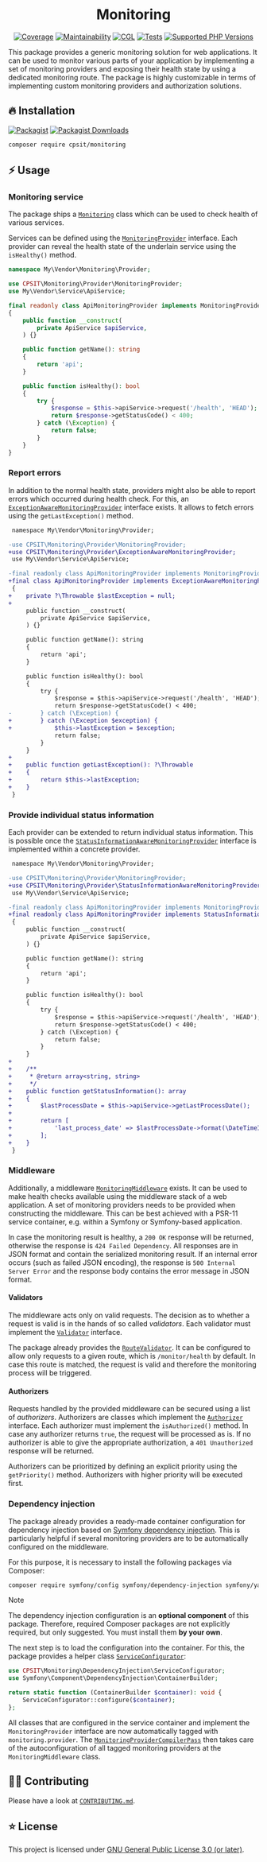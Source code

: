 <div align="center">

# Monitoring

[![Coverage](https://img.shields.io/coverallsCoverage/github/CPS-IT/monitoring?logo=coveralls)](https://coveralls.io/github/CPS-IT/monitoring)
[![Maintainability](https://img.shields.io/codeclimate/maintainability/CPS-IT/monitoring?logo=codeclimate)](https://codeclimate.com/github/CPS-IT/monitoring/maintainability)
[![CGL](https://img.shields.io/github/actions/workflow/status/CPS-IT/monitoring/cgl.yaml?label=cgl&logo=github)](https://github.com/CPS-IT/monitoring/actions/workflows/cgl.yaml)
[![Tests](https://img.shields.io/github/actions/workflow/status/CPS-IT/monitoring/tests.yaml?label=tests&logo=github)](https://github.com/CPS-IT/monitoring/actions/workflows/tests.yaml)
[![Supported PHP Versions](https://img.shields.io/packagist/dependency-v/cpsit/monitoring/php?logo=php)](https://packagist.org/packages/cpsit/monitoring)

</div>

This package provides a generic monitoring solution for web applications. It can be used to
monitor various parts of your application by implementing a set of monitoring providers and
exposing their health state by using a dedicated monitoring route. The package is highly
customizable in terms of implementing custom monitoring providers and authorization solutions.

## 🔥 Installation

[![Packagist](https://img.shields.io/packagist/v/cpsit/monitoring?label=version&logo=packagist)](https://packagist.org/packages/cpsit/monitoring)
[![Packagist Downloads](https://img.shields.io/packagist/dt/cpsit/monitoring?color=brightgreen)](https://packagist.org/packages/cpsit/monitoring)

```bash
composer require cpsit/monitoring
```

## ⚡ Usage

### Monitoring service

The package ships a [`Monitoring`](src/Monitoring.php) class which can be used to check health
of various services.

Services can be defined using the [`MonitoringProvider`](src/Provider/MonitoringProvider.php)
interface. Each provider can reveal the health state of the underlain service using the `isHealthy()`
method.

```php
namespace My\Vendor\Monitoring\Provider;

use CPSIT\Monitoring\Provider\MonitoringProvider;
use My\Vendor\Service\ApiService;

final readonly class ApiMonitoringProvider implements MonitoringProvider
{
    public function __construct(
        private ApiService $apiService,
    ) {}

    public function getName(): string
    {
        return 'api';
    }

    public function isHealthy(): bool
    {
        try {
            $response = $this->apiService->request('/health', 'HEAD');
            return $response->getStatusCode() < 400;
        } catch (\Exception) {
            return false;
        }
    }
}
```

### Report errors

In addition to the normal health state, providers might also be able to report errors which
occurred during health check. For this, an
[`ExceptionAwareMonitoringProvider`](src/Provider/ExceptionAwareMonitoringProvider.php)
interface exists. It allows to fetch errors using the `getLastException()` method.

```diff
 namespace My\Vendor\Monitoring\Provider;

-use CPSIT\Monitoring\Provider\MonitoringProvider;
+use CPSIT\Monitoring\Provider\ExceptionAwareMonitoringProvider;
 use My\Vendor\Service\ApiService;

-final readonly class ApiMonitoringProvider implements MonitoringProvider
+final class ApiMonitoringProvider implements ExceptionAwareMonitoringProvider
 {
+    private ?\Throwable $lastException = null;
+
     public function __construct(
         private ApiService $apiService,
     ) {}

     public function getName(): string
     {
         return 'api';
     }

     public function isHealthy(): bool
     {
         try {
             $response = $this->apiService->request('/health', 'HEAD');
             return $response->getStatusCode() < 400;
-        } catch (\Exception) {
+        } catch (\Exception $exception) {
+            $this->lastException = $exception;
             return false;
         }
     }
+
+    public function getLastException(): ?\Throwable
+    {
+        return $this->lastException;
+    }
 }
```

### Provide individual status information

Each provider can be extended to return individual status information. This is possible once the
[`StatusInformationAwareMonitoringProvider`](src/Provider/StatusInformationAwareMonitoringProvider.php)
interface is implemented within a concrete provider.

```diff
 namespace My\Vendor\Monitoring\Provider;

-use CPSIT\Monitoring\Provider\MonitoringProvider;
+use CPSIT\Monitoring\Provider\StatusInformationAwareMonitoringProvider;
 use My\Vendor\Service\ApiService;

-final readonly class ApiMonitoringProvider implements MonitoringProvider
+final readonly class ApiMonitoringProvider implements StatusInformationAwareMonitoringProvider
 {
     public function __construct(
         private ApiService $apiService,
     ) {}

     public function getName(): string
     {
         return 'api';
     }

     public function isHealthy(): bool
     {
         try {
             $response = $this->apiService->request('/health', 'HEAD');
             return $response->getStatusCode() < 400;
         } catch (\Exception) {
             return false;
         }
     }
+
+    /**
+     * @return array<string, string>
+     */
+    public function getStatusInformation(): array
+    {
+        $lastProcessDate = $this->apiService->getLastProcessDate();
+
+        return [
+            'last_process_date' => $lastProcessDate->format(\DateTimeInterface::RFC2822),
+        ];
+    }
 }
```

### Middleware

Additionally, a middleware [`MonitoringMiddleware`](src/Middleware/MonitoringMiddleware.php) exists.
It can be used to make health checks available using the middleware stack of a web application. A set
of monitoring providers needs to be provided when constructing the middleware. This can be best
achieved with a PSR-11 service container, e.g. within a Symfony or Symfony-based application.

In case the monitoring result is healthy, a `200 OK` response will be returned, otherwise the response
is `424 Failed Dependency`. All responses are in JSON format and contain the serialized monitoring result.
If an internal error occurs (such as failed JSON encoding), the response is `500 Internal Server Error`
and the response body contains the error message in JSON format.

#### Validators

The middleware acts only on valid requests. The decision as to whether a request is valid is in the hands
of so called _validators_. Each validator must implement the
[`Validator`](src/Validation/Validator.php) interface.

The package already provides the [`RouteValidator`](src/Validation/RouteValidator.php). It can be
configured to allow only requests to a given route, which is `/monitor/health` by default. In case this
route is matched, the request is valid and therefore the monitoring process will be triggered.

#### Authorizers

Requests handled by the provided middleware can be secured using a list of _authorizers_. Authorizers
are classes which implement the [`Authorizer`](src/Authorization/Authorizer.php) interface.
Each authorizer must implement the `isAuthorized()` method. In case any authorizer returns `true`, the
request will be processed as is. If no authorizer is able to give the appropriate authorization, a
`401 Unauthorized` response will be returned.

Authorizers can be prioritized by defining an explicit priority using the `getPriority()` method.
Authorizers with higher priority will be executed first.

### Dependency injection

The package already provides a ready-made container configuration for dependency injection based on
[Symfony dependency injection](https://symfony.com/doc/current/components/dependency_injection.html).
This is particularly helpful if several monitoring providers are to be automatically configured on
the middleware.

For this purpose, it is necessary to install the following packages via Composer:

```bash
composer require symfony/config symfony/dependency-injection symfony/yaml
```

> [!NOTE]
> The dependency injection configuration is an **optional component** of this package. Therefore,
> required Composer packages are not explicitly required, but only suggested. You must install them
> **by your own**.

The next step is to load the configuration into the container. For this, the package provides a
helper class [`ServiceConfigurator`](src/DependencyInjection/ServiceConfigurator.php):

```php
use CPSIT\Monitoring\DependencyInjection\ServiceConfigurator;
use Symfony\Component\DependencyInjection\ContainerBuilder;

return static function (ContainerBuilder $container): void {
    ServiceConfigurator::configure($container);
};
```

All classes that are configured in the service container and implement the
`MonitoringProvider` interface are now automatically tagged with `monitoring.provider`. The
[`MonitoringProviderCompilerPass`](src/DependencyInjection/MonitoringProviderCompilerPass.php)
then takes care of the autoconfiguration of all tagged monitoring providers at the
`MonitoringMiddleware` class.

## 🧑‍💻 Contributing

Please have a look at [`CONTRIBUTING.md`](CONTRIBUTING.md).

## ⭐ License

This project is licensed under [GNU General Public License 3.0 (or later)](LICENSE).
